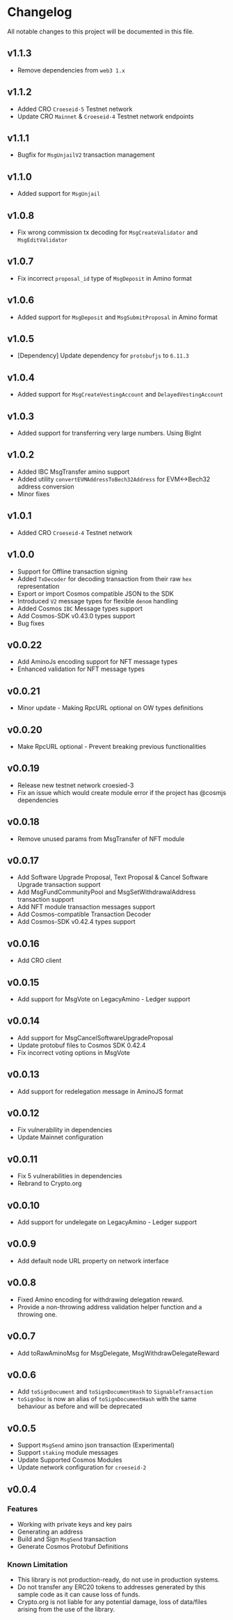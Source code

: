 # Changelog

All notable changes to this project will be documented in this file.
## v1.1.3
- Remove dependencies from `web3 1.x`

## v1.1.2
- Added CRO `Croeseid-5` Testnet network
- Update CRO `Mainnet` & `Croeseid-4` Testnet network endpoints

## v1.1.1
- Bugfix for `MsgUnjailV2` transaction management
  
## v1.1.0
- Added support for `MsgUnjail`
  
## v1.0.8
- Fix wrong commission tx decoding for `MsgCreateValidator` and `MsgEditValidator`
  
## v1.0.7
- Fix incorrect `proposal_id` type of `MsgDeposit` in Amino format

## v1.0.6
- Added support for `MsgDeposit` and `MsgSubmitProposal` in Amino format

## v1.0.5
- [Dependency] Update dependency for `protobufjs` to `6.11.3`
  
## v1.0.4
- Added support for `MsgCreateVestingAccount` and `DelayedVestingAccount`

## v1.0.3
- Added support for transferring very large numbers. Using BigInt

## v1.0.2
- Added IBC MsgTransfer amino support
- Added utility `convertEVMAddressToBech32Address` for EVM<->Bech32 address conversion
- Minor fixes
  
## v1.0.1
- Added CRO `Croeseid-4` Testnet network
  
## v1.0.0
- Support for Offline transaction signing
- Added `TxDecoder` for decoding transaction from their raw `hex` representation
- Export or import Cosmos compatible JSON to the SDK
- Introduced `V2` message types for flexible `denom` handling
- Added Cosmos `IBC` Message types support
- Add Cosmos-SDK v0.43.0 types support
- Bug fixes 

## v0.0.22
- Add AminoJs encoding support for NFT message types
- Enhanced validation for NFT message types

## v0.0.21
- Minor update - Making RpcURL optional on OW types definitions

## v0.0.20
- Make RpcURL optional - Prevent breaking previous functionalities

## v0.0.19
- Release new testnet network croesied-3
- Fix an issue which would create module error if the project has @cosmjs dependencies

## v0.0.18
- Remove unused params from MsgTransfer of NFT module

## v0.0.17
- Add Software Upgrade Proposal, Text Proposal & Cancel Software Upgrade transaction support
- Add MsgFundCommunityPool and MsgSetWithdrawalAddress transaction support
- Add NFT module transaction messages support
- Add Cosmos-compatible Transaction Decoder
- Add Cosmos-SDK v0.42.4 types support

## v0.0.16
- Add CRO client

## v0.0.15
- Add support for MsgVote on LegacyAmino - Ledger support

## v0.0.14
- Add support for MsgCancelSoftwareUpgradeProposal
- Update protobuf files to Cosmos SDK 0.42.4
- Fix incorrect voting options in MsgVote

## v0.0.13
- Add support for redelegation message in AminoJS format

## v0.0.12
- Fix vulnerability in dependencies
- Update Mainnet configuration

## v0.0.11
- Fix 5 vulnerabilities in dependencies
- Rebrand to Crypto.org

## v0.0.10
- Add support for undelegate on LegacyAmino - Ledger support

## v0.0.9
- Add default node URL property on network interface

## v0.0.8
- Fixed Amino encoding for withdrawing delegation reward.
- Provide a non-throwing address validation helper function and a throwing one.

## v0.0.7
- Add toRawAminoMsg for MsgDelegate, MsgWithdrawDelegateReward

## v0.0.6

- Add `toSignDocument` and `toSignDocumentHash` to `SignableTransaction`
- `toSignDoc` is now an alias of `toSignDocumentHash` with the same behaviour as before and will be deprecated

## v0.0.5

- Support `MsgSend` amino json transaction (Experimental)
- Support `staking` module messages
- Update Supported Cosmos Modules
- Update network configuration for `croeseid-2`

## v0.0.4

### Features

- Working with private keys and key pairs
- Generating an address
- Build and Sign `MsgSend` transaction
- Generate Cosmos Protobuf Definitions

### Known Limitation

- This library is not production-ready, do not use in production systems.
- Do not transfer any ERC20 tokens to addresses generated by this sample code as it can cause loss of funds.
- Crypto.org is not liable for any potential damage, loss of data/files arising from the use of the library.

